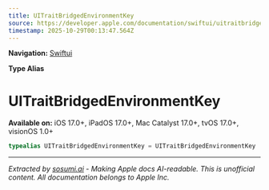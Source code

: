 ```yaml
---
title: UITraitBridgedEnvironmentKey
source: https://developer.apple.com/documentation/swiftui/uitraitbridgedenvironmentkey
timestamp: 2025-10-29T00:13:47.564Z
---
```


**Navigation:** [Swiftui](/documentation/swiftui)

**Type Alias**

# UITraitBridgedEnvironmentKey

**Available on:** iOS 17.0+, iPadOS 17.0+, Mac Catalyst 17.0+, tvOS 17.0+, visionOS 1.0+

```swift
typealias UITraitBridgedEnvironmentKey = UITraitBridgedEnvironmentKey
```

---

*Extracted by [sosumi.ai](https://sosumi.ai) - Making Apple docs AI-readable.*
*This is unofficial content. All documentation belongs to Apple Inc.*
